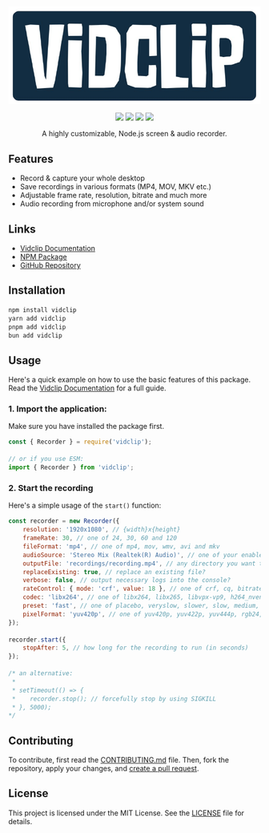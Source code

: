 <p align="center">
    <a href="https://github.com/realyoterry/vidclip"><img src="https://raw.githubusercontent.com/realyoterry/vidclip/main/public/vidclip.png" width="546"></img></a>
</p>

<p align="center">
    <a href="https://www.npmjs.com/package/vidclip"><img src="https://img.shields.io/npm/v/vidclip"></img></a>
    <a href="https://github.com/realyoterry/vidclip/blob/main/LICENSE"><img src="https://img.shields.io/github/license/realyoterry/vidclip"></img></a>
    <a href="https://npm-stat.com/charts.html?package=vidclip&from=2024-11-01"><img src="https://img.shields.io/npm/d18m/vidclip.svg?maxAge=3600"></img></a>
    <a href="https://github.com/realyoterry/vidclip/actions/workflows/nodejs.yml"><img src="https://github.com/realyoterry/vidclip/actions/workflows/nodejs.yml/badge.svg"></img></a>
</p>

<p align="center">A highly customizable, Node.js screen & audio recorder.</p>

## Features

- Record & capture your whole desktop
- Save recordings in various formats (MP4, MOV, MKV etc.)
- Adjustable frame rate, resolution, bitrate and much more
- Audio recording from microphone and/or system sound

## Links

- [Vidclip Documentation](https://vidclip.js.org)
- [NPM Package](https://npmjs.com/package/vidclip)
- [GitHub Repository](https://github.com/realyoterry/vidclip)

## Installation

```bash
npm install vidclip
yarn add vidclip
pnpm add vidclip
bun add vidclip
```

## Usage

Here's a quick example on how to use the basic features of this package. Read the [Vidclip Documentation](https://vidclip.js.org/) for a full guide.

### 1. Import the application:

Make sure you have installed the package first.

```javascript
const { Recorder } = require('vidclip');

// or if you use ESM:
import { Recorder } from 'vidclip';
```

### 2. Start the recording

Here's a simple usage of the `start()` function:

```javascript
const recorder = new Recorder({
    resolution: '1920x1080', // {width}x{height}
    frameRate: 30, // one of 24, 30, 60 and 120
    fileFormat: 'mp4', // one of mp4, mov, wmv, avi and mkv
    audioSource: 'Stereo Mix (Realtek(R) Audio)', // one of your enabled audio devices
    outputFile: 'recordings/recording.mp4', // any directory you want to store the video (inside the current directory)
    replaceExisting: true, // replace an existing file?
    verbose: false, // output necessary logs into the console?
    rateControl: { mode: 'crf', value: 18 }, // one of crf, cq, bitrate, and qp
    codec: 'libx264', // one of libx264, libx265, libvpx-vp9, h264_nvenc, hevc_nvenc, h264_qsv, hevc_qsv, and hev264_amf
    preset: 'fast', // one of placebo, veryslow, slower, slow, medium, fast, faster, veryfast, superfast, and ultrafast
    pixelFormat: 'yuv420p', // one of yuv420p, yuv422p, yuv444p, rgb24, gray, and nv12 (yuv420p highly recommended)
});

recorder.start({
    stopAfter: 5, // how long for the recording to run (in seconds)
});

/* an alternative:
 *
 * setTimeout(() => {
 *    recorder.stop(); // forcefully stop by using SIGKILL
 * }, 5000);
*/
```

## Contributing

To contribute, first read the [CONTRIBUTING.md](https://github.com/realyoterry/vidclip/blob/main/CONTRIBUTING.md) file. Then, fork the repository, apply your changes, and [create a pull request](https://github.com/realyoterry/vidclip/pulls).

## License

This project is licensed under the MIT License. See the [LICENSE](https://github.com/realyoterry/vidclip/blob/main/LICENSE) file for details.
